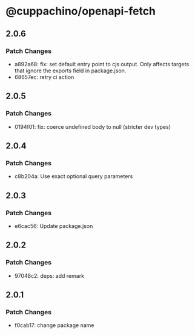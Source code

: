 # @cuppachino/openapi-fetch

## 2.0.6

### Patch Changes

- a892a68: fix: set default entry point to cjs output. Only affects targets that ignore the exports field in package.json.
- 68657ec: retry ci action

## 2.0.5

### Patch Changes

- 0194f01: fix: coerce undefined body to null (stricter dev types)

## 2.0.4

### Patch Changes

- c8b204a: Use exact optional query parameters

## 2.0.3

### Patch Changes

- e6cac56: Update package.json

## 2.0.2

### Patch Changes

- 97048c2: deps: add remark

## 2.0.1

### Patch Changes

- f0cab17: change package name
